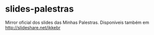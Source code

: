 slides-palestras
================

Mirror oficial dos slides das Minhas Palestras. Disponíveis também em http://slideshare.net/ikkebr    
